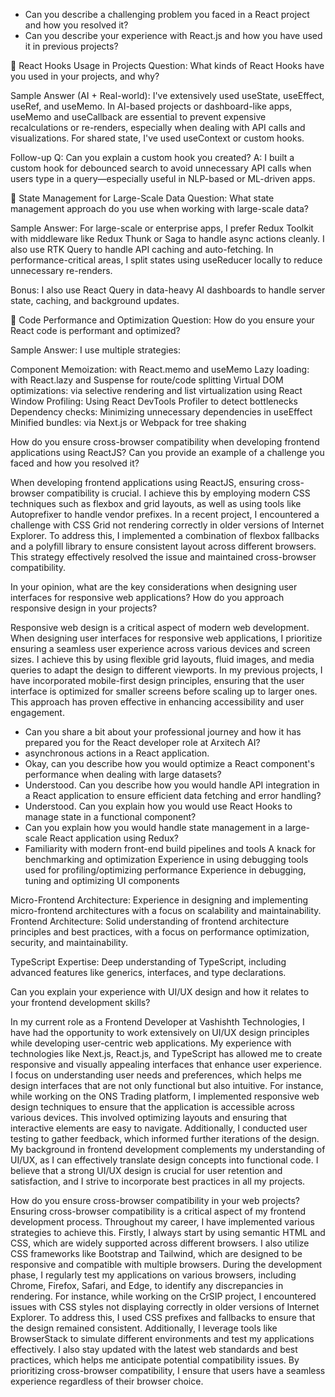 - Can you describe a challenging problem you faced in a React project and how you resolved it?
- Can you describe your experience with React.js and how you have used it in previous projects?

🔹 React Hooks Usage in Projects
Question:
What kinds of React Hooks have you used in your projects, and why?

Sample Answer (AI + Real-world):
I've extensively used useState, useEffect, useRef, and useMemo. In AI-based projects or dashboard-like apps, useMemo and useCallback are essential to prevent expensive recalculations or re-renders, especially when dealing with API calls and visualizations. For shared state, I've used useContext or custom hooks.

Follow-up Q: Can you explain a custom hook you created?
A: I built a custom hook for debounced search to avoid unnecessary API calls when users type in a query—especially useful in NLP-based or ML-driven apps.

🔹 State Management for Large-Scale Data
Question:
What state management approach do you use when working with large-scale data?

Sample Answer:
For large-scale or enterprise apps, I prefer Redux Toolkit with middleware like Redux Thunk or Saga to handle async actions cleanly. I also use RTK Query to handle API caching and auto-fetching. In performance-critical areas, I split states using useReducer locally to reduce unnecessary re-renders.

Bonus: I also use React Query in data-heavy AI dashboards to handle server state, caching, and background updates.

🔹 Code Performance and Optimization
Question:
How do you ensure your React code is performant and optimized?

Sample Answer:
I use multiple strategies:

Component Memoization: with React.memo and useMemo
Lazy loading: with React.lazy and Suspense for route/code splitting
Virtual DOM optimizations: via selective rendering and list virtualization using React Window
Profiling: Using React DevTools Profiler to detect bottlenecks
Dependency checks: Minimizing unnecessary dependencies in useEffect
Minified bundles: via Next.js or Webpack for tree shaking

How do you ensure cross-browser compatibility when developing frontend applications using ReactJS? Can you provide an example of a challenge you faced and how you resolved it?

When developing frontend applications using ReactJS, ensuring cross-browser compatibility is crucial. I achieve this by employing modern CSS techniques such as flexbox and grid layouts, as well as using tools like Autoprefixer to handle vendor prefixes. In a recent project, I encountered a challenge with CSS Grid not rendering correctly in older versions of Internet Explorer. To address this, I implemented a combination of flexbox fallbacks and a polyfill library to ensure consistent layout across different browsers. This strategy effectively resolved the issue and maintained cross-browser compatibility.

In your opinion, what are the key considerations when designing user interfaces for responsive web applications? How do you approach responsive design in your projects?

Responsive web design is a critical aspect of modern web development. When designing user interfaces for responsive web applications, I prioritize ensuring a seamless user experience across various devices and screen sizes. I achieve this by using flexible grid layouts, fluid images, and media queries to adapt the design to different viewports. In my previous projects, I have incorporated mobile-first design principles, ensuring that the user interface is optimized for smaller screens before scaling up to larger ones. This approach has proven effective in enhancing accessibility and user engagement.



- Can you share a bit about your professional journey and how it has prepared you for the React developer role at Arxitech AI?
- asynchronous actions in a React application.
- Okay, can you describe how you would optimize a React component's performance when dealing with large datasets?
- Understood. Can you describe how you would handle API integration in a React application to ensure efficient data fetching and error handling?
- Understood. Can you explain how you would use React Hooks to manage state in a functional component?
- Can you explain how you would handle state management in a large-scale React application using Redux?
- Familiarity with modern front-end build pipelines and tools
 A knack for benchmarking and optimization
  Experience in using debugging tools used for profiling/optimizing performance
 Experience in debugging, tuning and optimizing UI components

Micro-Frontend Architecture: Experience in designing and implementing micro-frontend architectures with a focus on scalability and maintainability.
Frontend Architecture: Solid understanding of frontend architecture principles and best practices, with a focus on performance optimization, security, and maintainability.

TypeScript Expertise: Deep understanding of TypeScript, including advanced features like generics, interfaces, and type declarations.

Can you explain your experience with UI/UX design and how it relates to your frontend development skills?

In my current role as a Frontend Developer at Vashishth Technologies, I have had the opportunity to work extensively on UI/UX design principles while developing user-centric web applications. My experience with technologies like Next.js, React.js, and TypeScript has allowed me to create responsive and visually appealing interfaces that enhance user experience. I focus on understanding user needs and preferences, which helps me design interfaces that are not only functional but also intuitive. For instance, while working on the ONS Trading platform, I implemented responsive web design techniques to ensure that the application is accessible across various devices. This involved optimizing layouts and ensuring that interactive elements are easy to navigate. Additionally, I conducted user testing to gather feedback, which informed further iterations of the design. My background in frontend development complements my understanding of UI/UX, as I can effectively translate design concepts into functional code. I believe that a strong UI/UX design is crucial for user retention and satisfaction, and I strive to incorporate best practices in all my projects.

How do you ensure cross-browser compatibility in your web projects?
Ensuring cross-browser compatibility is a critical aspect of my frontend development process. Throughout my career, I have implemented various strategies to achieve this. Firstly, I always start by using semantic HTML and CSS, which are widely supported across different browsers. I also utilize CSS frameworks like Bootstrap and Tailwind, which are designed to be responsive and compatible with multiple browsers. During the development phase, I regularly test my applications on various browsers, including Chrome, Firefox, Safari, and Edge, to identify any discrepancies in rendering. For instance, while working on the CrSIP project, I encountered issues with CSS styles not displaying correctly in older versions of Internet Explorer. To address this, I used CSS prefixes and fallbacks to ensure that the design remained consistent. Additionally, I leverage tools like BrowserStack to simulate different environments and test my applications effectively. I also stay updated with the latest web standards and best practices, which helps me anticipate potential compatibility issues. By prioritizing cross-browser compatibility, I ensure that users have a seamless experience regardless of their browser choice.






